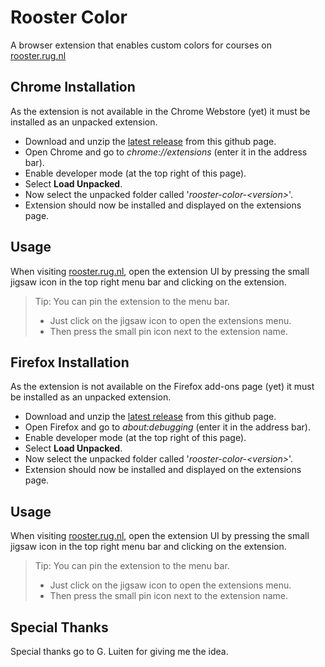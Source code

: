 
# Rooster Color

A browser extension that enables custom colors for courses on [rooster.rug.nl](https://rooster.rug.nl) 



## Chrome Installation

As the extension is not available in the Chrome Webstore (yet) it must be installed as an unpacked extension.

* Download and unzip the [latest release](https://github.com/tijnedens/rooster-color/archive/refs/tags/v1.1.0-chrome.zip) from this github page.
* Open Chrome and go to *chrome://extensions* (enter it in the address bar).
* Enable developer mode (at the top right of this page).
* Select **Load Unpacked**.
* Now select the unpacked folder called '*rooster-color-\<version\>*'.
* Extension should now be installed and displayed on the extensions page.
## Usage

When visiting [rooster.rug.nl](https:rooster.rug.nl), open the extension UI by pressing the small jigsaw icon in the top right menu bar and clicking on the extension.

> Tip: You can pin the extension to the menu bar. 
> * Just click on the jigsaw icon to open the extensions menu.
> * Then press the small pin icon next to the extension name.

## Firefox Installation

As the extension is not available on the Firefox add-ons page (yet) it must be installed as an unpacked extension.

* Download and unzip the [latest release](https://github.com/tijnedens/rooster-color/archive/refs/tags/v1.1.0-firefox.zip) from this github page.
* Open Firefox and go to *about:debugging* (enter it in the address bar).
* Enable developer mode (at the top right of this page).
* Select **Load Unpacked**.
* Now select the unpacked folder called '*rooster-color-\<version\>*'.
* Extension should now be installed and displayed on the extensions page.
## Usage

When visiting [rooster.rug.nl](https:rooster.rug.nl), open the extension UI by pressing the small jigsaw icon in the top right menu bar and clicking on the extension.

> Tip: You can pin the extension to the menu bar. 
> * Just click on the jigsaw icon to open the extensions menu.
> * Then press the small pin icon next to the extension name.
  
Special Thanks
--------------

Special thanks go to G. Luiten for giving me the idea.
